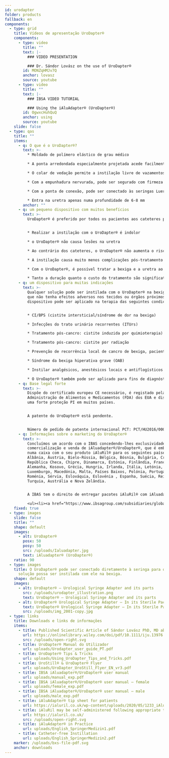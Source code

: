 ```yaml
---
id: urodapter
folder: products
fallback: en
components:
  - type: grid
    title: Vídeos de apresentação UroDapter®
    components:
      - type: video
        title: ""
        text: |-
          ### VIDEO PRESENTATION

          ### Dr. Sándor Lovász on the use of UroDapter®
        id: MONZqHMJv7Q
        anchor: lovasz
        source: youtube
      - type: video
        title: ""
        text: |-
          ### IBSA VIDEO TUTORIAL

          ### Using the iAluAdapter® (UroDapter®)
        id: OgwxcHuhQuQ
        anchor: using
        source: youtube
    slide: false
  - type: qas
    title: ""
    items:
      - q: O que é o UroDapter®?
        text: >-
          * Moldado de polímero elástico de grau médico

          * A ponta arredondada especialmente projetada acede facilmente o orifício uretral externo

          * O colar de vedação permite a instilação livre de vazamentos da bexiga

          * Com a empunhadura nervurada, pode ser segurado com firmeza quando está a ser montado

          * Com a ponta de conexão, pode ser conectado às seringas Luer Slip e Luer Lock

          * Entra na uretra apenas numa profundidade de 6-8 mm
        anchor: ""
      - q: um pequeno dispositivo com muitos benefícios
        text: >-
          UroDapter® é preferido por todos os pacientes aos cateteres porque: 


          * Realizar a instilação com o UroDapter® é indolor

          * o UroDapter® não causa lesões na uretra

          * Ao contrário dos cateteres, o UroDapter® não aumenta o risco de infecções do trato urinário

          * A instilação causa muito menos complicações pós-tratamento

          * Com o UroDapter®, é possível tratar a bexiga e a uretra ao mesmo tempo,

          * Tanto a duração quanto o custo do tratamento são significativamente mais baixos.
      - q: um dispositivo para muitas indicações
        text: >-
          Qualquer solução pode ser instilada com o UroDapter® na bexiga, desde
          que não tenha efeitos adversos nos tecidos ou órgãos próximos. O
          dispositivo pode ser aplicado na terapia das seguintes condições:


          * CI/BPS (cistite intersticial/síndrome de dor na bexiga)

          * Infecções do trato urinário recorrentes (ITUrs)

          * Tratamento pós-cancro: cistite induzida por quimioterapia)

          * Tratamento pós-cancro: cistite por radiação

          * Prevenção de recorrência local de cancro de bexiga, pacientes do sexo feminino

          * Síndrome da bexiga hiperativa grave (OAB)

          * Instilar analgésicos, anestésicos locais e antiflogísticos por qualquer indicação

          * O UroDapter® também pode ser aplicado para fins de diagnóstico - por exemplo, uretrografia retrógrada, fistulografia
      - q: Base legal forte
        text: >-
          Dispõe do certificado europeu CE necessário, é registado pela
          Administração de Alimentos e Medicamentos (FDA) dos EUA e dispõe de
          uma forte proteção PI em muitos países.


          A patente do UroDapter® está pendente. 


          Número de pedido de patente internacional PCT: PCT/HU2016/000063
      - q: Informações sobre o marketing do UroDapter®
        text: >-
          Concluímos um acordo com o IBAS concedendo-lhes exclusividade para a
          comercialização e venda de iAluadapter®/UroDapter®, que é embalado
          numa caixa com o seu produto iAluRil® para os seguintes países:
          Albânia, Áustria, Bielo-Rússia, Bélgica, Bósnia, Bulgária, Croácia ,
          República Checa, Chipre, Dinamarca, Estónia, Finlândia, França,
          Alemanha, Kosovo, Grécia, Hungria, Irlanda, Itália, Letónia, Lituânia,
          Luxemburgo, Macedónia, Malta, Países Baixos, Polónia, Portugal,
          Roménia, Sérvia, Eslováquia, Eslovénia , Espanha, Suécia, Reino Unido,
          Turquia, Austrália e Nova Zelândia.


          A IBAS tem o direito de entregar pacotes iAluRil® com iAluadapter®/UroDapter® e/ou o adaptador como um produto autónomo e não exclusivo nos seguintes países: Ucrânia, Rússia, Bahrein, Omã, Kuwait, Catar, Arábia Saudita, Emirados Árabes Unidos, Egito, Argélia, Jordânia, Palestina, Líbano, Iraque, Líbia, Marrocos, Tunísia, Israel, Irão, Coreia do Sul, Indonésia, China, Cingapura, Taiwan, Turcomenistão, Malásia, Colômbia, Argentina, Barbados, Bolívia, Brasil , Chile, Costa Rica, República Dominicana, Equador, El Salvador, Guatemala, Honduras, México, Nicarágua, Panamá, Paraguai, Peru, Venezuela, Nigéria, Quénia, Gabão e Gana.

          <ul><li><a href="https://www.ibsagroup.com/subsidiaries/global-network.html" rel="noopener" target="_blank">IBSA Global Network</a></li></ul>
    fixed: true
  - type: images
    slide: false
    title: ""
    shape: default
    images:
      - alt: UroDapter®
        posx: 50
        posy: 50
        src: /uploads/Ialuadapter.jpg
        text: iAluadapter® (UroDapter®)
    ratio: 90
  - type: images
    title: O UroDapter® pode ser conectado diretamente à seringa para que qualquer
      solução possa ser instilada com ele na bexiga.
    shape: default
    images:
      - alt: UroDapter® – Urological Syringe Adapter and its parts
        src: /uploads/urodapter_illustration.png
        text: UroDapter® – Urological Syringe Adapter and its parts
      - alt: UroDapter® Urological Syringe Adapter – In its Sterile Packaging
        text: UroDapter® Urological Syringe Adapter – In its Sterile Packaging
        src: /uploads/img_2001-copy.jpg
  - type: links
    title: Downloads e links de informações
    items:
      - title: Published Scientific Article of Sándor Lovász PhD, MD about UroDapter
        url: https://onlinelibrary.wiley.com/doi/pdf/10.1111/iju.13976
        src: /uploads/open-right.svg
      - title: UroDapter® Manual do Utilizador
        url: uploads/Urodapter_user_guide_PT.pdf
      - title: UroDapter® Tips & Tricks
        url: uploads/Using_UroDapter_Tips_and_Tricks.pdf
      - title: UroStill® & UroDapter® Flyer
        url: uploads/UroDapter_UroStill_Flyer_EN_vr3.pdf
      - title: IBSA iAluadapter®/UroDapter® user manual
        url: uploads/manual_exp.pdf
      - title: IBSA iAluadapter®/UroDapter® user manual – female
        url: uploads/female_exp.pdf
      - title: IBSA iAluadapter®/UroDapter® user manual – male
        url: uploads/male_exp.pdf
      - title: iAluAdapter® tip sheet for patients
        url: https://ialuril.co.uk/wp-content/uploads/2020/05/1233_iAluradapterTipSheetPatients_St03.pdf
      - title: iAluRil may be self-administered following appropriate training
        url: https://ialuril.co.uk/
        src: /uploads/open-right.svg
      - title: iAluAdapter® in Practice
        url: uploads/English_SpringerMedizin1.pdf
      - title: Catheter-free Instillation
        url: uploads/English_SpringerMedizin2.pdf
    marker: /uploads/bxs-file-pdf.svg
    anchor: downloads
---
```

